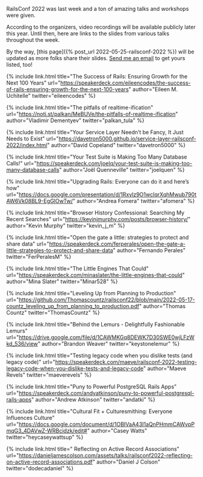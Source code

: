 RailsConf 2022 was last week and a ton of amazing talks and workshops were given.

According to the organizers, video recordings will be available publicly later this year. Until then, here are links to the slides from various talks throughout the week.

By the way, [this page]({% post_url 2022-05-25-railsconf-2022 %}) will be updated as more folks share their slides. [Send me an email](mailto:joe@masilotti.com) to get yours listed, too!

{% include link.html
  title="The Success of Rails: Ensuring Growth for the Next 100 Years"
  url="https://speakerdeck.com/eileencodes/the-success-of-rails-ensuring-growth-for-the-next-100-years"
  author="Eileen M. Uchitelle"
  twitter="eileencodes"
%}

{% include link.html
  title="The pitfalls of realtime-ification"
  url="https://noti.st/palkan/MeBUVe/the-pitfalls-of-realtime-ification"
  author="Vladimir Dementyev"
  twitter="palkan_tula"
%}

{% include link.html
  title="Your Service Layer Needn’t be Fancy, It Just Needs to Exist"
  url="https://davetron5000.github.io/service-layer-railsconf-2022/index.html"
  author="David Copeland"
  twitter="davetron5000"
%}

{% include link.html
  title="Your Test Suite is Making Too Many Database Calls!"
  url="https://speakerdeck.com/joelq/your-test-suite-is-making-too-many-database-calls"
  author="Joël Quenneville"
  twitter="joelquen"
%}

{% include link.html
  title="Upgrading Rails: Everyone can do it and here’s how"
  url="https://docs.google.com/presentation/d/1Rxylz9O1wcIqrXqhMwub790tAW6Vk08BL9-EgGlOwTw/"
  author="Andrea Fomera"
  twitter="afomera"
%}

{% include link.html
  title="Browser History Confessional: Searching My Recent Searches"
  url="https://kevinjmurphy.com/posts/browser-history/"
  author="Kevin Murphy"
  twitter="kevin_j_m"
%}

{% include link.html
  title="Open the gate a little: strategies to protect and share data"
  url="https://speakerdeck.com/ferperales/open-the-gate-a-little-strategies-to-protect-and-share-data"
  author="Fernando Perales"
  twitter="FerPeralesM"
%}

{% include link.html
  title="The Little Engines That Could"
  url="https://speakerdeck.com/minaslater/the-little-engines-that-could"
  author="Mina Slater"
  twitter="Minar528"
%}

{% include link.html
  title="Leveling Up from Planning to Production"
  url="https://github.com/Thomascountz/railsconf22/blob/main/2022-05-17-countz_leveling_up_from_planning_to_production.pdf"
  author="Thomas Countz"
  twitter="ThomasCountz"
%}

{% include link.html
  title="Behind the Lemurs - Delightfully Fashionable Lemurs"
  url="https://drive.google.com/file/d/1CAWMKGq8DEWK7D30SWE0wjLFzWkd_536/view"
  author="Brandon Weaver"
  twitter="keystonelemur"
%}

{% include link.html
  title="Testing legacy code when you dislike tests (and legacy code)"
  url="https://speakerdeck.com/maeve/railsconf-2022-testing-legacy-code-when-you-dislike-tests-and-legacy-code"
  author="Maeve Revels"
  twitter="maeverevels"
%}

{% include link.html
  title="Puny to Powerful PostgreSQL Rails Apps"
  url="https://speakerdeck.com/andyatkinson/puny-to-powerful-postgresql-rails-apps"
  author="Andrew Atkinson"
  twitter="andatki"
%}

{% include link.html
  title="Cultural Fit + Culturesmithing: Everyone Influences Culture"
  url="https://docs.google.com/document/d/1OBIVaA43I1aQnPHmmCAWvpPmqG3_4DAVwZ-WRBcidzk/edit#"
  author="Casey Watts"
  twitter="heycaseywattsup"
%}

{% include link.html
  title=" Reflecting on Active Record Associations"
  url="https://danieljamescolson.com/assets/talks/railsconf2022-reflecting-on-active-record-associations.pdf"
  author="Daniel J Colson"
  twitter="dodecadaniel"
%}
